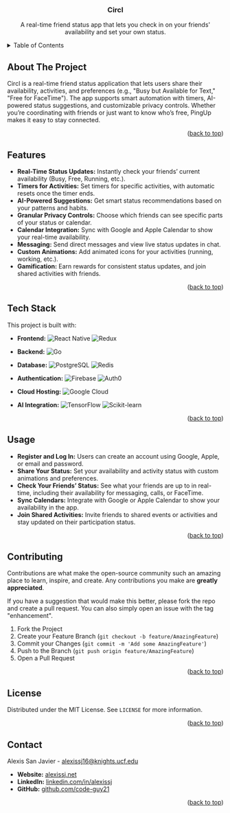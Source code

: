 <a id="readme-top"></a>

<!-- PROJECT LOGO -->
<br />
<div align="center">

  <h3 align="center">Circl</h3>

  <p align="center">
    A real-time friend status app that lets you check in on your friends' availability and set your own status.
  </p>
</div>

<!-- TABLE OF CONTENTS -->
<details>
  <summary>Table of Contents</summary>
  <ol>
    <li><a href="#about-the-project">About The Project</a></li>
    <li><a href="#features">Features</a></li>
    <li><a href="#tech-stack">Tech Stack</a></li>
    <li><a href="#usage">Usage</a></li>
    <li><a href="#project-structure">Project Structure</a></li>
    <li><a href="#contributing">Contributing</a></li>
    <li><a href="#license">License</a></li>
    <li><a href="#contact">Contact</a></li>
  </ol>
</details>

<!-- ABOUT THE PROJECT -->

## About The Project

Circl is a real-time friend status application that lets users share their availability, activities, and preferences (e.g., "Busy but Available for Text," "Free for FaceTime"). The app supports smart automation with timers, AI-powered status suggestions, and customizable privacy controls. Whether you’re coordinating with friends or just want to know who’s free, PingUp makes it easy to stay connected.

<p align="right">(<a href="#readme-top">back to top</a>)</p>

<!-- FEATURES -->

## Features

- **Real-Time Status Updates:** Instantly check your friends’ current availability (Busy, Free, Running, etc.).
- **Timers for Activities:** Set timers for specific activities, with automatic resets once the timer ends.
- **AI-Powered Suggestions:** Get smart status recommendations based on your patterns and habits.
- **Granular Privacy Controls:** Choose which friends can see specific parts of your status or calendar.
- **Calendar Integration:** Sync with Google and Apple Calendar to show your real-time availability.
- **Messaging:** Send direct messages and view live status updates in chat.
- **Custom Animations:** Add animated icons for your activities (running, working, etc.).
- **Gamification:** Earn rewards for consistent status updates, and join shared activities with friends.

<p align="right">(<a href="#readme-top">back to top</a>)</p>

<!-- TECH STACK -->

## Tech Stack

This project is built with:

- **Frontend:**
  ![React Native](https://img.shields.io/badge/React_Native-20232A?style=for-the-badge&logo=react&logoColor=61DAFB)
  ![Redux](https://img.shields.io/badge/Redux-764ABC?style=for-the-badge&logo=redux&logoColor=white)

- **Backend:**
  ![Go](https://img.shields.io/badge/Go-00ADD8?style=for-the-badge&logo=go&logoColor=white)

- **Database:**
  ![PostgreSQL](https://img.shields.io/badge/PostgreSQL-316192?style=for-the-badge&logo=postgresql&logoColor=white)
  ![Redis](https://img.shields.io/badge/Redis-DC382D?style=for-the-badge&logo=redis&logoColor=white)

- **Authentication:**
  ![Firebase](https://img.shields.io/badge/Firebase-FFCA28?style=for-the-badge&logo=firebase)
  ![Auth0](https://img.shields.io/badge/Auth0-EB5424?style=for-the-badge&logo=auth0&logoColor=white)

- **Cloud Hosting:**
  ![Google Cloud](https://img.shields.io/badge/Google_Cloud-4285F4?style=for-the-badge&logo=google-cloud&logoColor=white)

- **AI Integration:**
  ![TensorFlow](https://img.shields.io/badge/TensorFlow-FF6F00?style=for-the-badge&logo=tensorflow&logoColor=white)
  ![Scikit-learn](https://img.shields.io/badge/Scikit_Learn-F7931E?style=for-the-badge&logo=scikit-learn&logoColor=white)

<p align="right">(<a href="#readme-top">back to top</a>)</p>

<!-- USAGE -->

## Usage

- **Register and Log In:** Users can create an account using Google, Apple, or email and password.
- **Share Your Status:** Set your availability and activity status with custom animations and preferences.
- **Check Your Friends’ Status:** See what your friends are up to in real-time, including their availability for messaging, calls, or FaceTime.
- **Sync Calendars:** Integrate with Google or Apple Calendar to show your availability in the app.
- **Join Shared Activities:** Invite friends to shared events or activities and stay updated on their participation status.

<p align="right">(<a href="#readme-top">back to top</a>)</p>

<!-- CONTRIBUTING -->

## Contributing

Contributions are what make the open-source community such an amazing place to learn, inspire, and create. Any contributions you make are **greatly appreciated**.

If you have a suggestion that would make this better, please fork the repo and create a pull request. You can also simply open an issue with the tag "enhancement".

1. Fork the Project
2. Create your Feature Branch (`git checkout -b feature/AmazingFeature`)
3. Commit your Changes (`git commit -m 'Add some AmazingFeature'`)
4. Push to the Branch (`git push origin feature/AmazingFeature`)
5. Open a Pull Request

<p align="right">(<a href="#readme-top">back to top</a>)</p>

<!-- LICENSE -->

## License

Distributed under the MIT License. See `LICENSE` for more information.

<p align="right">(<a href="#readme-top">back to top</a>)</p>

<!-- CONTACT -->

## Contact

Alexis San Javier - [alexissj16@knights.ucf.edu](mailto:alexissj16@knights.ucf.edu)

- **Website:** [alexissj.net](https://www.alexissj.net)
- **LinkedIn:** [linkedin.com/in/alexissj](https://linkedin.com/in/alexissj)
- **GitHub:** [github.com/code-guy21](https://github.com/code-guy21)

<p align="right">(<a href="#readme-top">back to top</a>)</p>
